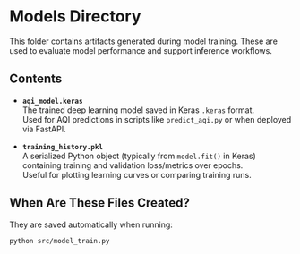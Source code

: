 # Models Directory

This folder contains artifacts generated during model training. These are used to evaluate model performance and support inference workflows.

## Contents

- **`aqi_model.keras`**  
  The trained deep learning model saved in Keras `.keras` format.  
  Used for AQI predictions in scripts like `predict_aqi.py` or when deployed via FastAPI.

- **`training_history.pkl`**  
  A serialized Python object (typically from `model.fit()` in Keras) containing training and validation loss/metrics over epochs.  
  Useful for plotting learning curves or comparing training runs.

## When Are These Files Created?

They are saved automatically when running:

```bash
python src/model_train.py
```